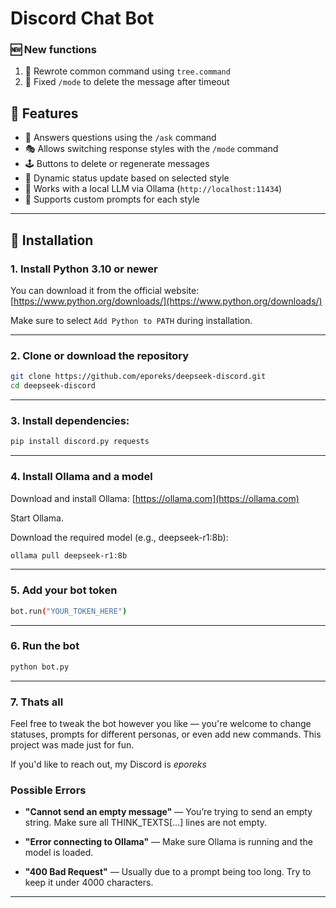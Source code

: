 # Discord Chat Bot

### 🆕 New functions

1. 📝 Rewrote common command using `tree.command`
2. 🔧 Fixed `/mode` to delete the message after timeout

## 🧠 Features

* 💬 Answers questions using the `/ask` command
* 🎭 Allows switching response styles with the `/mode` command
* 🕹 Buttons to delete or regenerate messages
* 💫 Dynamic status update based on selected style  
* 🤖 Works with a local LLM via Ollama (`http://localhost:11434`)
* 🔧 Supports custom prompts for each style
  

---

## 🚀 Installation

### 1. Install Python 3.10 or newer

You can download it from the official website: [https://www.python.org/downloads/](https://www.python.org/downloads/)

Make sure to select `Add Python to PATH` during installation.

---

### 2. Clone or download the repository

```bash
git clone https://github.com/eporeks/deepseek-discord.git
cd deepseek-discord
```

---

### 3. Install dependencies:

```bash
pip install discord.py requests
```

---

### 4. Install Ollama and a model

Download and install Ollama: [https://ollama.com](https://ollama.com)

Start Ollama.

Download the required model (e.g., deepseek-r1:8b):

```bash
ollama pull deepseek-r1:8b
```

---

### 5. Add your bot token

```bash
bot.run("YOUR_TOKEN_HERE")
```

---

### 6. Run the bot

```bash
python bot.py
```

---

### 7. Thats all

Feel free to tweak the bot however you like — you're welcome to change statuses, prompts for different personas, or even add new commands.
This project was made just for fun.

If you'd like to reach out, my Discord is *eporeks*

### Possible Errors

* **"Cannot send an empty message"** — You’re trying to send an empty string. Make sure all THINK\_TEXTS\[...] lines are not empty.

* **"Error connecting to Ollama"** — Make sure Ollama is running and the model is loaded.

* **"400 Bad Request"** — Usually due to a prompt being too long. Try to keep it under 4000 characters.

---

